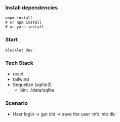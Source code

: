 ### Install dependencies

```shell
pnpm install
# or npm install
# or yarn install
```

### Start

```shell
blocklet dev
```

### Tech Stack

* react
* tailwind
* Sequelize (sqlite3)
    * bin: ./data/sqlite


### Scenario

* User login -> get did -> save the user info into db
